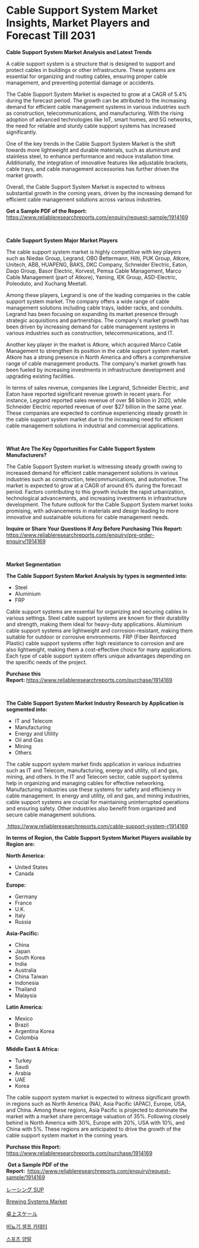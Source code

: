 <p><h1>Cable Support System Market Insights, Market Players and Forecast Till 2031</h1></p><p><strong>Cable Support System Market Analysis and Latest Trends</strong></p>
<p><p>A cable support system is a structure that is designed to support and protect cables in buildings or other infrastructure. These systems are essential for organizing and routing cables, ensuring proper cable management, and preventing potential damage or accidents.</p><p>The Cable Support System Market is expected to grow at a CAGR of 5.4% during the forecast period. The growth can be attributed to the increasing demand for efficient cable management systems in various industries such as construction, telecommunications, and manufacturing. With the rising adoption of advanced technologies like IoT, smart homes, and 5G networks, the need for reliable and sturdy cable support systems has increased significantly.</p><p>One of the key trends in the Cable Support System Market is the shift towards more lightweight and durable materials, such as aluminum and stainless steel, to enhance performance and reduce installation time. Additionally, the integration of innovative features like adjustable brackets, cable trays, and cable management accessories has further driven the market growth.</p><p>Overall, the Cable Support System Market is expected to witness substantial growth in the coming years, driven by the increasing demand for efficient cable management solutions across various industries.</p></p>
<p><strong>Get a Sample PDF of the Report:&nbsp;</strong> <a href="https://www.reliableresearchreports.com/enquiry/request-sample/1914169">https://www.reliableresearchreports.com/enquiry/request-sample/1914169</a></p>
<p>&nbsp;</p>
<p><strong>Cable Support System Major Market Players</strong></p>
<p><p>The cable support system market is highly competitive with key players such as Niedax Group, Legrand, OBO Bettermann, Hilti, PUK Group, Atkore, Unitech, ABB, HUAPENG, BAKS, DKC Company, Schneider Electric, Eaton, Daqo Group, Basor Electric, Korvest, Pemsa Cable Management, Marco Cable Management (part of Atkore), Yaming, IEK Group, ASD-Electric, Poleoduto, and Xuchang Meetall.</p><p>Among these players, Legrand is one of the leading companies in the cable support system market. The company offers a wide range of cable management solutions including cable trays, ladder racks, and conduits. Legrand has been focusing on expanding its market presence through strategic acquisitions and partnerships. The company's market growth has been driven by increasing demand for cable management systems in various industries such as construction, telecommunications, and IT.</p><p>Another key player in the market is Atkore, which acquired Marco Cable Management to strengthen its position in the cable support system market. Atkore has a strong presence in North America and offers a comprehensive range of cable management products. The company's market growth has been fueled by increasing investments in infrastructure development and upgrading existing facilities.</p><p>In terms of sales revenue, companies like Legrand, Schneider Electric, and Eaton have reported significant revenue growth in recent years. For instance, Legrand reported sales revenue of over $6 billion in 2020, while Schneider Electric reported revenue of over $27 billion in the same year. These companies are expected to continue experiencing steady growth in the cable support system market due to the increasing need for efficient cable management solutions in industrial and commercial applications.</p></p>
<p>&nbsp;</p>
<p><strong>What Are The Key Opportunities For Cable Support System Manufacturers?</strong></p>
<p><p>The Cable Support System market is witnessing steady growth owing to increased demand for efficient cable management solutions in various industries such as construction, telecommunications, and automotive. The market is expected to grow at a CAGR of around 6% during the forecast period. Factors contributing to this growth include the rapid urbanization, technological advancements, and increasing investments in infrastructure development. The future outlook for the Cable Support System market looks promising, with advancements in materials and design leading to more innovative and sustainable solutions for cable management needs.</p></p>
<p><strong>Inquire or Share Your Questions If Any Before Purchasing This Report:</strong> <a href="https://www.reliableresearchreports.com/enquiry/pre-order-enquiry/1914169">https://www.reliableresearchreports.com/enquiry/pre-order-enquiry/1914169</a></p>
<p>&nbsp;</p>
<p><strong>Market Segmentation</strong></p>
<p><strong>The Cable Support System Market Analysis by types is segmented into:</strong></p>
<p><ul><li>Steel</li><li>Aluminium</li><li>FRP</li></ul></p>
<p><p>Cable support systems are essential for organizing and securing cables in various settings. Steel cable support systems are known for their durability and strength, making them ideal for heavy-duty applications. Aluminium cable support systems are lightweight and corrosion-resistant, making them suitable for outdoor or corrosive environments. FRP (Fiber Reinforced Plastic) cable support systems offer high resistance to corrosion and are also lightweight, making them a cost-effective choice for many applications. Each type of cable support system offers unique advantages depending on the specific needs of the project.</p></p>
<p><strong>Purchase this Report:&nbsp;</strong><a href="https://www.reliableresearchreports.com/purchase/1914169">https://www.reliableresearchreports.com/purchase/1914169</a></p>
<p>&nbsp;</p>
<p><strong>The Cable Support System Market Industry Research by Application is segmented into:</strong></p>
<p><ul><li>IT and Telecom</li><li>Manufacturing</li><li>Energy and Utility</li><li>Oil and Gas</li><li>Mining</li><li>Others</li></ul></p>
<p><p>The cable support system market finds application in various industries such as IT and Telecom, manufacturing, energy and utility, oil and gas, mining, and others. In the IT and Telecom sector, cable support systems help in organizing and managing cables for effective networking. Manufacturing industries use these systems for safety and efficiency in cable management. In energy and utility, oil and gas, and mining industries, cable support systems are crucial for maintaining uninterrupted operations and ensuring safety. Other industries also benefit from organized and secure cable management solutions.</p></p>
<p><a href="https://www.reliableresearchreports.com/cable-support-system-r1914169">&nbsp;https://www.reliableresearchreports.com/cable-support-system-r1914169</a></p>
<p><strong>In terms of Region, the Cable Support System Market Players available by Region are:</strong></p>
<p>
    <p> <strong> North America: </strong>
        <ul>
            <li>United States</li>
            <li>Canada</li>
        </ul>
        </p> 
    <p> <strong> Europe: </strong>
        <ul>
            <li>Germany</li>
            <li>France</li>
            <li>U.K.</li>
            <li>Italy</li>
            <li>Russia</li>
        </ul>
        </p> 
    <p> <strong> Asia-Pacific: </strong>
        <ul>
            <li>China</li>
            <li>Japan</li>
            <li>South Korea</li>
            <li>India</li>
            <li>Australia</li>
            <li>China Taiwan</li>
            <li>Indonesia</li>
            <li>Thailand</li>
            <li>Malaysia</li>
        </ul>
        </p> 
    <p> <strong> Latin America: </strong>
        <ul>
            <li>Mexico</li>
            <li>Brazil</li>
            <li>Argentina Korea</li>
            <li>Colombia</li>
        </ul>
        </p> 
    <p> <strong> Middle East & Africa: </strong>
        <ul>
            <li>Turkey</li>
            <li>Saudi</li>
            <li>Arabia</li>
            <li>UAE</li>
            <li>Korea</li>
        </ul>
    </p>
    </p>
<p><p>The cable support system market is expected to witness significant growth in regions such as North America (NA), Asia Pacific (APAC), Europe, USA, and China. Among these regions, Asia Pacific is projected to dominate the market with a market share percentage valuation of 35%. Following closely behind is North America with 30%, Europe with 20%, USA with 10%, and China with 5%. These regions are anticipated to drive the growth of the cable support system market in the coming years.</p></p>
<p><strong>Purchase this Report: </strong><a href="https://www.reliableresearchreports.com/purchase/1914169">https://www.reliableresearchreports.com/purchase/1914169</a></p>
<p>&nbsp;<strong>Get a Sample PDF of the Report:&nbsp;&nbsp;</strong><a href="https://www.reliableresearchreports.com/enquiry/request-sample/1914169">https://www.reliableresearchreports.com/enquiry/request-sample/1914169</a></p>
<p><strong></strong></p>
<p><p><a href="https://github.com/xnljig2898992/Market-Research-Report-List-1/blob/main/190815433149.md">レーシング SUP</a></p><p><a href="https://github.com/RichRobinson5/Market-Research-Report-List-4/blob/main/brewing-systems-market.md">Brewing Systems Market</a></p><p><a href="https://github.com/adcxff01450218/Market-Research-Report-List-1/blob/main/647076433150.md">卓上スケール</a></p><p><a href="https://github.com/vsn7qpua81q/Market-Research-Report-List-1/blob/main/679233030448.md">비뇨기 셀프 카테터</a></p><p><a href="https://github.com/trmesnao7959541/Market-Research-Report-List-1/blob/main/697602630447.md">스포츠 양말</a></p></p>